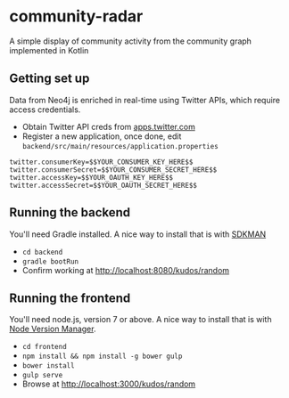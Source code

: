 # community-radar
A simple display of community activity from the community graph implemented in Kotlin

## Getting set up

Data from Neo4j is enriched in real-time using Twitter APIs, which require access credentials. 

* Obtain Twitter API creds from <a href="https://apps.twitter.com/">apps.twitter.com</a>
* Register a new application, once done, edit `backend/src/main/resources/application.properties`

```properties
twitter.consumerKey=$$YOUR_CONSUMER_KEY_HERE$$
twitter.consumerSecret=$$YOUR_CONSUMER_SECRET_HERE$$
twitter.accessKey=$$YOUR_OAUTH_KEY_HERE$$
twitter.accessSecret=$$YOUR_OAUTH_SECRET_HERE$$
```

## Running the backend

You'll need Gradle installed. A nice way to install that is with <a href="http://sdkman.io/">SDKMAN</a>

* `cd backend`
* `gradle bootRun`
* Confirm working at <a href="http://localhost:8080/kudos/random">http://localhost:8080/kudos/random</a>

## Running the frontend

You'll need node.js, version 7 or above. A nice way to install that is with <a href="https://github.com/creationix/nvm">Node Version Manager</a>.
  
* `cd frontend` 
* `npm install && npm install -g bower gulp` 
* `bower install` 
* `gulp serve`
* Browse at <a href="http://localhost:3000/kudos/random">http://localhost:3000/kudos/random</a>


